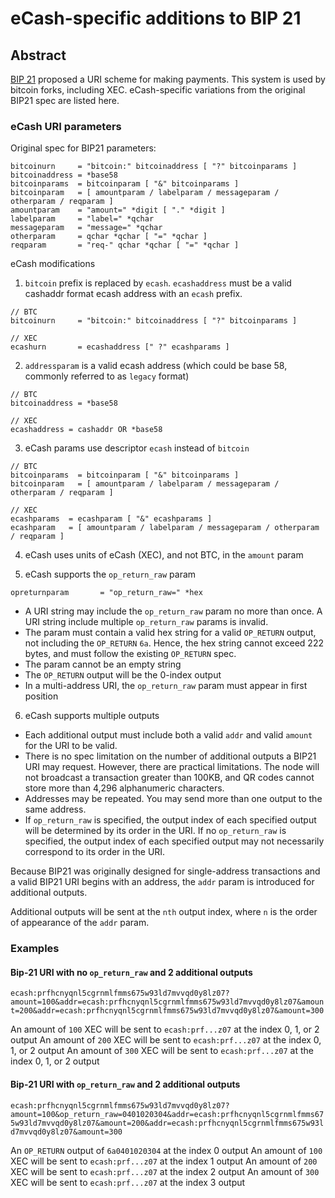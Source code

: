 # eCash-specific additions to BIP 21

## Abstract

[BIP 21](https://github.com/bitcoin/bips/blob/master/bip-0021.mediawiki) proposed a URI scheme for making payments. This system is used by bitcoin forks, including XEC. eCash-specific variations from the original BIP21 spec are listed here.

### eCash URI parameters

Original spec for BIP21 parameters:

```
bitcoinurn     = "bitcoin:" bitcoinaddress [ "?" bitcoinparams ]
bitcoinaddress = *base58
bitcoinparams  = bitcoinparam [ "&" bitcoinparams ]
bitcoinparam   = [ amountparam / labelparam / messageparam / otherparam / reqparam ]
amountparam    = "amount=" *digit [ "." *digit ]
labelparam     = "label=" *qchar
messageparam   = "message=" *qchar
otherparam     = qchar *qchar [ "=" *qchar ]
reqparam       = "req-" qchar *qchar [ "=" *qchar ]
```

eCash modifications

1.  `bitcoin` prefix is replaced by `ecash`. `ecashaddress` must be a valid cashaddr format ecash address with an `ecash` prefix.

```
// BTC
bitcoinurn     = "bitcoin:" bitcoinaddress [ "?" bitcoinparams ]

// XEC
ecashurn       = ecashaddress [" ?" ecashparams ]
```

2. `addressparam` is a valid ecash address (which could be base 58, commonly referred to as `legacy` format)

```
// BTC
bitcoinaddress = *base58

// XEC
ecashaddress = cashaddr OR *base58
```

3. eCash params use descriptor `ecash` instead of `bitcoin`

```
// BTC
bitcoinparams  = bitcoinparam [ "&" bitcoinparams ]
bitcoinparam   = [ amountparam / labelparam / messageparam / otherparam / reqparam ]

// XEC
ecashparams  = ecashparam [ "&" ecashparams ]
ecashparam   = [ amountparam / labelparam / messageparam / otherparam / reqparam ]
```

4. eCash uses units of eCash (XEC), and not BTC, in the `amount` param

5. eCash supports the `op_return_raw` param

```
opreturnparam       = "op_return_raw=" *hex
```

-   A URI string may include the `op_return_raw` param no more than once. A URI string include multiple `op_return_raw` params is invalid.
-   The param must contain a valid hex string for a valid `OP_RETURN` output, not including the `OP_RETURN` `6a`. Hence, the hex string cannot exceed 222 bytes, and must follow the existing `OP_RETURN` spec.
-   The param cannot be an empty string
-   The `OP_RETURN` output will be the 0-index output
-   In a multi-address URI, the `op_return_raw` param must appear in first position

6. eCash supports multiple outputs

-   Each additional output must include both a valid `addr` and valid `amount` for the URI to be valid.
-   There is no spec limitation on the number of additional outputs a BIP21 URI may request. However, there are practical limitations. The node will not broadcast a transaction greater than 100KB, and QR codes cannot store more than 4,296 alphanumeric characters.
-   Addresses may be repeated. You may send more than one output to the same address.
-   If `op_return_raw` is specified, the output index of each specified output will be determined by its order in the URI. If no `op_return_raw` is specified, the output index of each specified output may not necessarily correspond to its order in the URI.

Because BIP21 was originally designed for single-address transactions and a valid BIP21 URI begins with an address, the `addr` param is introduced for additional outputs.

Additional outputs will be sent at the `nth` output index, where `n` is the order of appearance of the `addr` param.

### Examples

#### Bip-21 URI with no `op_return_raw` and 2 additional outputs

`ecash:prfhcnyqnl5cgrnmlfmms675w93ld7mvvqd0y8lz07?amount=100&addr=ecash:prfhcnyqnl5cgrnmlfmms675w93ld7mvvqd0y8lz07&amount=200&addr=ecash:prfhcnyqnl5cgrnmlfmms675w93ld7mvvqd0y8lz07&amount=300`

An amount of `100` XEC will be sent to `ecash:prf...z07` at the index 0, 1, or 2 output
An amount of `200` XEC will be sent to `ecash:prf...z07` at the index 0, 1, or 2 output
An amount of `300` XEC will be sent to `ecash:prf...z07` at the index 0, 1, or 2 output

#### Bip-21 URI with `op_return_raw` and 2 additional outputs

`ecash:prfhcnyqnl5cgrnmlfmms675w93ld7mvvqd0y8lz07?amount=100&op_return_raw=0401020304&addr=ecash:prfhcnyqnl5cgrnmlfmms675w93ld7mvvqd0y8lz07&amount=200&addr=ecash:prfhcnyqnl5cgrnmlfmms675w93ld7mvvqd0y8lz07&amount=300`

An `OP_RETURN` output of `6a0401020304` at the index 0 output
An amount of `100` XEC will be sent to `ecash:prf...z07` at the index 1 output
An amount of `200` XEC will be sent to `ecash:prf...z07` at the index 2 output
An amount of `300` XEC will be sent to `ecash:prf...z07` at the index 3 output
